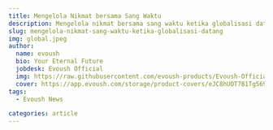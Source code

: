 ```yaml
---
title: Mengelola Nikmat bersama Sang Waktu
description: Mengelola nikmat bersama sang waktu ketika globalisasi datang ...
slug: mengelola-nikmat-sang-waktu-ketika-globalisasi-datang
img: global.jpeg
author:
  name: evoush
  bio: Your Eternal Future
  jobdesk: Evoush Official
  img: https://raw.githubusercontent.com/evoush-products/Evoush-Official-Website/master/static/icon_128.png
  cover: https://app.evoush.com/storage/product-covers/eJC8hUOT7B1Tg56943hWhsI9KMH8k7CdRe2OFDbo.jpg
tags:
  - Evoush News

categories: article
---  
```




